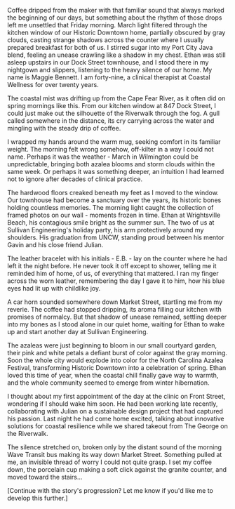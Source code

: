 Coffee dripped from the maker with that familiar sound that always marked the beginning of our days, but something about the rhythm of those drops left me unsettled that Friday morning. March light filtered through the kitchen window of our Historic Downtown home, partially obscured by gray clouds, casting strange shadows across the counter where I usually prepared breakfast for both of us. I stirred sugar into my Port City Java blend, feeling an unease crawling like a shadow in my chest. Ethan was still asleep upstairs in our Dock Street townhouse, and I stood there in my nightgown and slippers, listening to the heavy silence of our home. My name is Maggie Bennett. I am forty-nine, a clinical therapist at Coastal Wellness for over twenty years.

The coastal mist was drifting up from the Cape Fear River, as it often did on spring mornings like this. From our kitchen window at 847 Dock Street, I could just make out the silhouette of the Riverwalk through the fog. A gull called somewhere in the distance, its cry carrying across the water and mingling with the steady drip of coffee.

I wrapped my hands around the warm mug, seeking comfort in its familiar weight. The morning felt wrong somehow, off-kilter in a way I could not name. Perhaps it was the weather - March in Wilmington could be unpredictable, bringing both azalea blooms and storm clouds within the same week. Or perhaps it was something deeper, an intuition I had learned not to ignore after decades of clinical practice.

The hardwood floors creaked beneath my feet as I moved to the window. Our townhouse had become a sanctuary over the years, its historic bones holding countless memories. The morning light caught the collection of framed photos on our wall - moments frozen in time. Ethan at Wrightsville Beach, his contagious smile bright as the summer sun. The two of us at Sullivan Engineering's holiday party, his arm protectively around my shoulders. His graduation from UNCW, standing proud between his mentor Gavin and his close friend Julian.

The leather bracelet with his initials - E.B. - lay on the counter where he had left it the night before. He never took it off except to shower, telling me it reminded him of home, of us, of everything that mattered. I ran my finger across the worn leather, remembering the day I gave it to him, how his blue eyes had lit up with childlike joy.

A car horn sounded somewhere down Market Street, startling me from my reverie. The coffee had stopped dripping, its aroma filling our kitchen with promises of normalcy. But that shadow of unease remained, settling deeper into my bones as I stood alone in our quiet home, waiting for Ethan to wake up and start another day at Sullivan Engineering.

The azaleas were just beginning to bloom in our small courtyard garden, their pink and white petals a defiant burst of color against the gray morning. Soon the whole city would explode into color for the North Carolina Azalea Festival, transforming Historic Downtown into a celebration of spring. Ethan loved this time of year, when the coastal chill finally gave way to warmth, and the whole community seemed to emerge from winter hibernation.

I thought about my first appointment of the day at the clinic on Front Street, wondering if I should wake him soon. He had been working late recently, collaborating with Julian on a sustainable design project that had captured his passion. Last night he had come home excited, talking about innovative solutions for coastal resilience while we shared takeout from The George on the Riverwalk.

The silence stretched on, broken only by the distant sound of the morning Wave Transit bus making its way down Market Street. Something pulled at me, an invisible thread of worry I could not quite grasp. I set my coffee down, the porcelain cup making a soft click against the granite counter, and moved toward the stairs...

[Continue with the story's progression? Let me know if you'd like me to develop this further.]
